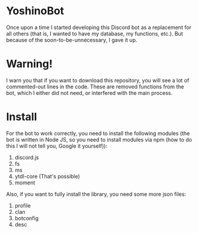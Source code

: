 # YoshinoBot

Once upon a time I started developing this Discord bot as a replacement for all others (that is, I wanted to have my database, my functions, etc.). But because of the soon-to-be-unnecessary, I gave it up.

# Warning!

I warn you that if you want to download this repository, you will see a lot of commented-out lines in the code. These are removed functions from the bot, which I either did not need, or interfered with the main process.

# Install

For the bot to work correctly, you need to install the following modules (the bot is written in Node JS, so you need to install modules via npm (how to do this I will not tell you, Google it yourself)):
1. discord.js
2. fs
3. ms
4. ytdl-core (That's possible)
5. moment


Also, if you want to fully install the library, you need some more json files:
1. profile
2. clan
3. botconfig
4. desc
